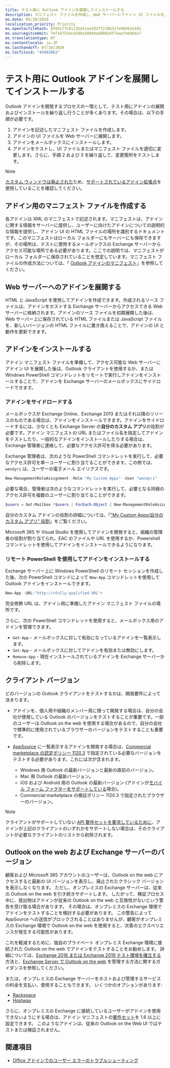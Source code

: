 ```yaml
---
title: テスト用に Outlook アドインを展開してインストールする
description: マニフェスト ファイルを作成し、Web サーバーにアドイン UI ファイルを展開して、ユーザーのメールボックスにアドインをインストールします。その後、アドインをテストします。
ms.date: 05/20/2020
localization_priority: Priority
ms.openlocfilehash: 97841f7c8112b42cee2927f238b31fe985b2e101
ms.sourcegitcommit: 7ef14753dce598a5804dad8802df7aaafe046da7
ms.translationtype: HT
ms.contentlocale: ja-JP
ms.lasthandoff: 07/10/2020
ms.locfileid: "45093862"
---
```

# <a name="deploy-and-install-outlook-add-ins-for-testing"></a>テスト用に Outlook アドインを展開してインストールする

Outlook アドインを開発するプロセスの一環として、テスト用にアドインの展開およびインストールを繰り返し行うことが多くあります。その場合は、以下の手順が必要です。

1. アドインを記述したマニフェスト ファイルを作成します。
1. アドインの UI ファイルを Web サーバーに展開します。
1. アドインをメールボックスにインストールします。
1. アドインをテストし、UI ファイルまたはマニフェスト ファイルを適切に変更します。さらに、手順 2 および 3 を繰り返して、変更箇所をテストします。

> [!NOTE]
> [カスタム ウィンドウは廃止された](https://developer.microsoft.com/outlook/blogs/make-your-add-ins-available-in-the-office-ribbon/)ため、[サポートされているアドイン拡張点](outlook-add-ins-overview.md#extension-points)を使用していることを確認してください。

## <a name="create-a-manifest-file-for-the-add-in"></a>アドイン用のマニフェスト ファイルを作成する

各アドインは XML のマニフェストで記述されます。マニフェストは、アドインに関する情報をサーバーに提供し、ユーザーに向けたアドインについての説明的な情報を提供し、アドイン UI の HTML ファイルの場所を識別するドキュメントです。このマニフェストはローカル フォルダーにもサーバーにも保存できますが、その場所は、テストに使用するメールボックスの Exchange サーバーからアクセス可能な場所である必要があります。ここでの説明では、マニフェストがローカル フォルダーに保存されていることを想定しています。マニフェスト ファイルの作成方法については、「 [Outlook アドインのマニフェスト](manifests.md)」を参照してください。

## <a name="deploy-an-add-in-to-a-web-server"></a>Web サーバーへのアドインを展開する

HTML と JavaScript を使用してアドインを作成できます。作成されるソース ファイルは、アドインをホストする Exchange サーバーからアクセスできる Web サーバーに格納されます。アドインのソース ファイルを初期展開した後は、Web サーバー上に保存されている HTML ファイルまたは JavaScript ファイルを、新しいバージョンの HTML ファイルに置き換えることで、アドインの UI と動作を更新できます。

## <a name="install-the-add-in"></a>アドインをインストールする

アドイン マニフェスト ファイルを準備して、アクセス可能な Web サーバーにアドイン UI を展開した後は、Outlook クライアントを使用するか、または Windows PowerShell コマンドレットをリモートで実行しアドインをインストールすることで、アドインを Exchange サーバーのメールボックスにサイドロードできます。

### <a name="sideload-the-add-in"></a>アドインをサイドロードする

メールボックスが Exchange Online、Exchange 2013 またはそれ以降のリリースのものである場合は、アドインをインストールできます。アドインをサイドロードするには、少なくとも Exchange Server の**自分のカスタム アプリ**の役割が必要です。アドイン マニフェストの URL またはファイル名を指定してアドインをテストしたり、一般的なアドインをインストールしたりする場合は、Exchange 管理者に連絡して、必要なアクセス許可を得る必要があります。

Exchange 管理者は、次のような PowerShell コマンドレットを実行して、必要なアクセス許可を単一ユーザーに割り当てることができます。この例では、`wendyri` は、ユーザーの電子メール エイリアスです。

```powershell
New-ManagementRoleAssignment -Role "My Custom Apps" -User "wendyri"
```

必要な場合、管理者は次のようなコマンドレットを実行して、必要となる同様のアクセス許可を複数のユーザーに割り当てることができます。

```powershell
$users = Get-Mailbox *$users | ForEach-Object { New-ManagementRoleAssignment -Role "My Custom Apps" -User $_.Alias}
```

自分のカスタム アドインの役割の詳細については、「["My Custom Apps/自分のカスタム アプリ" 役割](/exchange/my-custom-apps-role-exchange-2013-help)」をご覧ください。

Microsoft 365 や Visual Studio を使用してアドインを開発すると、組織の管理者の役割が割り当てられ、EAC のファイルや URL を使用するか、Powershell コマンドレットを使用してアドインをインストールできるようになります。

### <a name="install-an-add-in-by-using-remote-powershell"></a>リモート PowerShell を使用してアドインをインストールする

Exchange サーバー上に Windows PowerShell のリモート セッションを作成した後、次の PowerShell コマンドによって `New-App` コマンドレットを使用して Outlook アドインをインストールできます。

```powershell
New-App -URL:"http://<fully-qualified URL">
```

完全修飾 URL は、アドイン用に準備したアドイン マニフェスト ファイルの場所です。

さらに、次の PowerShell コマンドレットを使用すると、メールボックス用のアドインを管理できます。

- `Get-App` - メールボックスに対して有効になっているアドインを一覧表示します。
- `Set-App` - メールボックスに対してアドインを有効または無効にします。
- `Remove-App` - 現在インストールされているアドインを Exchange サーバーから削除します。

## <a name="client-versions"></a>クライアント バージョン

どのバージョンの Outlook クライアントをテストするかは、開発要件によって決まります。

- アドインを、個人用や組織のメンバー用に限って開発する場合は、自分の会社が使用している Outlook のバージョンをテストすることが重要です。一部のユーザーは Outlook on the web を使用する場合があるので、自分の会社で標準的に使用されているブラウザーのバージョンをテストすることも重要です。

- [AppSource](https://appsource.microsoft.com) に一覧表示するアドインを開発する場合は、[Commercial marketplace の認定ポリシー 1120.3](/legal/marketplace/certification-policies#11203-functionality) で指定されている必要なバージョンをテストする必要があります。これには次が含まれます。
  - Windows 用 Outlook の最新バージョンと最新の直前のバージョン。
  - Mac 用 Outlook の最新バージョン。
  - iOS および Android 用の Outlook の最新バージョン (アドインが[モバイル フォーム ファクターをサポートしている](add-mobile-support.md)場合)。
  - Commercial marketplace の検証ポリシー 1120.3 で指定されたブラウザーのバージョン。

> [!NOTE]
> クライアントがサポートしていない [API 要件セットを要求しているために](apis.md)、アドインが上記のクライアントのいずれかをサポートしない場合は、そのクライアントが必要なクライアントのリストから削除されます。

## <a name="outlook-on-the-web-and-exchange-server-versions"></a>Outlook on the web および Exchange サーバーのバージョン

顧客および Microsoft 365 アカウントのユーザーは、Outlook on the web にアクセスすると最新の UI バージョンを表示し、廃止されたクラシック バージョンを表示しなくなります。 ただし、オンプレミスの Exchange サーバーは、従来の Outlook on the web を引き続きサポートします。 したがって、検証プロセス中に、提出物はアドインが従来の Outlook on the web と互換性がないという警告を受け取る場合があります。 その場合は、オンプレミスの Exchange 環境でアドインをテストすることを検討する必要があります。 この警告によって AppSource への送信がブロックされることはありませんが、顧客がオンプレミスの Exchange 環境で Outlook on the web を使用すると、次善のエクスペリエンスが発生する可能性があります。

これを軽減するために、独自のプライベート オンプレミス Exchange 環境に接続された Outlook on the web でアドインをテストすることをお勧めします。 詳細については、[Exchange 2016 または Exchange 2019 テスト環境を確立する](/Exchange/plan-and-deploy/plan-and-deploy?view=exchserver-2019#establish-an-exchange-2016-or-exchange-2019-test-environment)方法と、[Exchange Server で Outlook on the web](/exchange/clients/outlook-on-the-web/outlook-on-the-web?view=exchserver-2019) を管理する方法に関するガイダンスを参照してください。

または、オンプレミスの Exchange サーバーをホストおよび管理するサービスの料金を支払い、使用することもできます。 いくつかのオプションがあります:

- [Rackspace](https://www.rackspace.com/email-hosting/exchange-server)
- [Hostway](https://hostway.com/products-services-2/hosted-microsoft-exchange/)

さらに、オンプレミスの Exchange に接続しているユーザーがアドインを使用できないようにする場合は、アドイン マニフェストの[要件セット](../reference/requirement-sets/outlook-api-requirement-sets.md#exchange-server-support)を 1.6 以上に設定できます。 このようなアドインは、従来の Outlook on the Web UI ではテストまたは検証されません。

## <a name="see-also"></a>関連項目

- [Office アドインでのユーザー エラーのトラブルシューティング](../testing/testing-and-troubleshooting.md)
